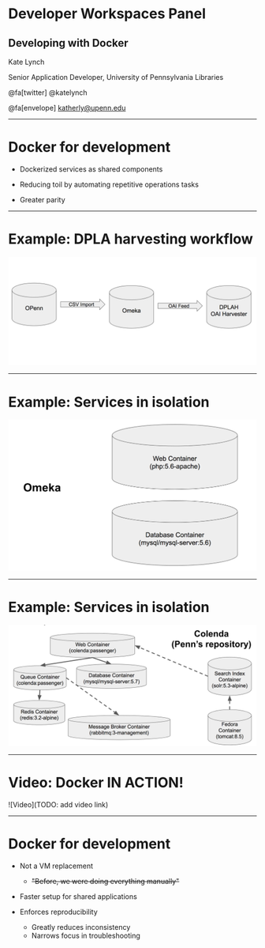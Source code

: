 # Developer Workspaces Panel
## Developing with Docker

Kate Lynch

Senior Application Developer, University of Pennsylvania Libraries

@fa[twitter] @katelynch

@fa[envelope] katherly@upenn.edu

---
# Docker for development

* Dockerized services as shared components

* Reducing toil by automating repetitive operations tasks
* Greater parity

---
# Example: DPLA harvesting workflow

![DPLA workflow chart](assets/images/dpla_workflow.png)

---
# Example: Services in isolation

![Omeka services chart](assets/images/omeka_services.png)

---
# Example: Services in isolation

![Colenda services chart](assets/images/colenda_services.png)

---
# Video: Docker IN ACTION!

![Video](TODO: add video link)

---
# Docker for development

* Not a VM replacement
  * ~~"Before, we were doing everything manually"~~

* Faster setup for shared applications

* Enforces reproducibility
  * Greatly reduces inconsistency
  * Narrows focus in troubleshooting
